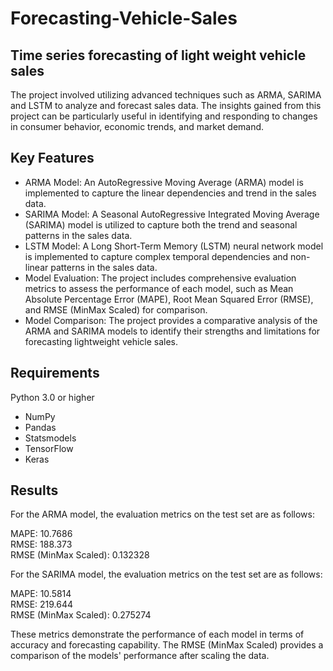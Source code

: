 # Forecasting-Vehicle-Sales
## Time series forecasting of light weight vehicle sales
The project involved utilizing advanced techniques such as ARMA, SARIMA and LSTM to analyze and forecast sales data. The insights gained from this project can be particularly useful in identifying and responding to changes in consumer behavior, economic trends, and market demand.
## Key Features
- ARMA Model: An AutoRegressive Moving Average (ARMA) model is implemented to capture the linear dependencies and trend in the sales data.
- SARIMA Model: A Seasonal AutoRegressive Integrated Moving Average (SARIMA) model is utilized to capture both the trend and seasonal patterns in the sales data.
- LSTM Model: A Long Short-Term Memory (LSTM) neural network model is implemented to capture complex temporal dependencies and non-linear patterns in the sales data.
- Model Evaluation: The project includes comprehensive evaluation metrics to assess the performance of each model, such as Mean Absolute Percentage Error (MAPE), Root Mean Squared Error (RMSE), and RMSE (MinMax Scaled) for comparison.
- Model Comparison: The project provides a comparative analysis of the ARMA and SARIMA models to identify their strengths and limitations for forecasting lightweight vehicle sales.
## Requirements
Python 3.0 or higher
- NumPy
- Pandas
- Statsmodels
- TensorFlow 
- Keras
## Results
<p>For the ARMA model, the evaluation metrics on the test set are as follows:</p>

MAPE: 10.7686\
RMSE: 188.373\
RMSE (MinMax Scaled): 0.132328
<p>For the SARIMA model, the evaluation metrics on the test set are as follows:</p>

MAPE: 10.5814\
RMSE: 219.644\
RMSE (MinMax Scaled): 0.275274
<p>These metrics demonstrate the performance of each model in terms of accuracy and forecasting capability. The RMSE (MinMax Scaled) provides a comparison of the models' performance after scaling the data.</p>
